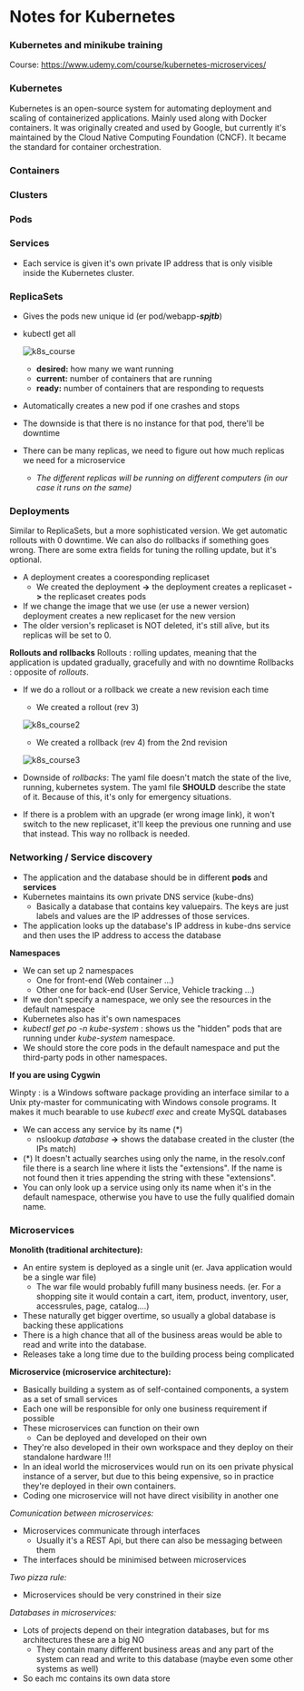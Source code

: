 # Notes for Kubernetes
### Kubernetes and minikube training
Course: https://www.udemy.com/course/kubernetes-microservices/

### Kubernetes
Kubernetes is an open-source system for automating deployment and scaling of containerized applications. Mainly used along with Docker containers. It was originally created and used by Google, but currently it's maintained by the Cloud Native Computing Foundation (CNCF). It became the standard for container orchestration.

### Containers

### Clusters

### Pods

### Services
* Each service is given it's own private IP address that is only visible inside the Kubernetes cluster.

### ReplicaSets
* Gives the pods new unique id (er pod/webapp-***spjtb***)
* kubectl get all
    
    ![k8s_course](https://github.com/figuranna/k8s/assets/101461379/8c5dccac-df52-4aba-8482-b76c0d186494)
    * **desired:** how many we want running
    * **current:** number of containers that are running
    * **ready:** number of containers that are responding to requests

* Automatically creates a new pod if one crashes and stops
* The downside is that there is no instance for that pod, there'll be downtime
* There can be many replicas, we need to figure out how much replicas we need for a microservice
    * *The different replicas will be running on different computers (in our case it runs on the same)*

### Deployments
Similar to ReplicaSets, but a more sophisticated version. We get automatic rollouts with 0 downtime. We can also do rollbacks if something goes wrong. There are some extra fields for tuning the rolling update, but it's optional. 
* A deployment creates a cooresponding replicaset
    * We created the deployment **->** the deployment creates a replicaset **->** the replicaset creates pods
* If we change the image that we use (er use a newer version) deployment creates a new replicaset for the new version
* The older version's replicaset is NOT deleted, it's still alive, but its replicas will be set to 0.

**Rollouts and rollbacks**
Rollouts : rolling updates, meaning that the application is updated gradually, gracefully and with no downtime
Rollbacks : opposite of *rollouts*. 
* If we do a rollout or a rollback we create a new revision each time
    * We created a rollout (rev 3)
    
    ![k8s_course2](https://github.com/figuranna/k8s/assets/101461379/95d8893c-62bc-4aba-9faf-e4e23701c8ec)
    * We created a rollback (rev 4) from the 2nd revision
    
    ![k8s_course3](https://github.com/figuranna/k8s/assets/101461379/bc9828c8-ade2-48b4-8fa4-f2bac6724f61)

* Downside of *rollbacks*: The yaml file doesn't match the state of the live, running, kubernetes system. The yaml file **SHOULD** describe the state of it. Because of this, it's only for emergency situations.
* If there is a problem with an upgrade (er wrong image link), it won't switch to the new replicaset, it'll keep the previous one running and use that instead. This way no rollback is needed.


### Networking / Service discovery
* The application and the database should be in different **pods** and **services**
* Kubernetes maintains its own private DNS service (kube-dns)
    * Basically a database that contains key valuepairs. The keys are just labels and values are the IP addresses of those services.
* The application looks up the database's IP address in kube-dns service and then uses the IP address to access the database

**Namespaces**
* We can set up 2 namespaces
    * One for front-end (Web container ...)
    * Other one for back-end (User Service, Vehicle tracking ...)
* If we don't specify a namespace, we only see the resources in the default namespace
* Kubernetes also has it's own namespaces
* *kubectl get po -n kube-system* : shows us the "hidden" pods that are running under *kube-system* namespace.
* We should store the core pods in the default namespace and put the third-party pods in other namespaces.

**If you are using Cygwin**
    
Winpty : is a Windows software package providing an interface similar to a Unix pty-master for communicating with Windows console programs. It makes it much bearable to use *kubectl exec* and create MySQL databases

* We can access any service by its name (*)
    * nslookup *database* **->** shows the database created in the cluster (the IPs match)
* (*) It doesn't actually searches using only the name, in the resolv.conf file there is a search line where it lists the "extensions". If the name is not found then it tries appending the string with these "extensions".
* You can only look up a service using only its name when it's in the default namespace, otherwise you have to use the fully qualified domain name.

### Microservices
**Monolith (traditional architecture):**
* An entire system is deployed as a single unit (er. Java application would be a single war file)
    * The war file would probably fufill many business needs. (er. For a shopping site it would contain a cart, item, product, inventory, user, accessrules, page, catalog....) 
* These naturally get bigger overtime, so usually a global database is backing these applications
* There is a high chance that all of the business areas would be able to read and write into the database.
* Releases take a long time due to the building process being complicated

**Microservice (microservice architecture):**
* Basically building a system as of self-contained components, a system as a set of small services
* Each one will be responsible for only one business requirement if possible
* These microservices can function on their own
    * Can be deployed and developed on their own
* They're also developed in their own workspace and they deploy on their standalone hardware !!!
* In an ideal world the microservices would run on its oen private physical instance of a server, but due to this being expensive, so in practice they're deployed in their own containers.
* Coding one microservice will not have direct visibility in another one

*Comunication between microservices:*
* Microservices communicate through interfaces
    * Usually it's a REST Api, but there can also be messaging between them
* The interfaces should be minimised between microservices


*Two pizza rule:*
* Microservices should be very constrined in their size

*Databases in microservices:*
* Lots of projects depend on their integration databases, but for ms architectures these are a big NO
    * They contain many different business areas and any part of the system can read and write to this database (maybe even some other systems as well)
* So each mc contains its own data store